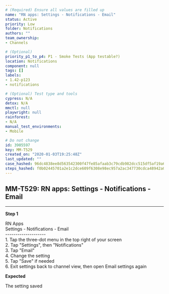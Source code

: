 ```yaml
---
# (Required) Ensure all values are filled up
name: "RN apps: Settings - Notifications - Email"
status: Active
priority: Low
folder: Notifications
authors: ""
team_ownership: 
- Channels

# (Optional)
priority_p1_to_p4: P1 - Smoke Tests (App testable?)
location: Notifications
component: null
tags: []
labels: 
- 1.42-p123
- notifications

# (Optional) Test type and tools
cypress: N/A
detox: N/A
mmctl: null
playwright: null
rainforest: 
- N/A
manual_test_environments: 
- Mobile

# Do not change
id: 3905597
key: MM-T529
created_on: "2020-01-03T19:25:48Z"
last_updated: ""
case_hashed: 96dc4838ee8d563542300f47fe85afaab3c79cdb982dcc515df5af19a661688cc085704a9252cb8d6c82a9a24beebb09
steps_hashed: f0b02445701a2e1c2dce609f6308e98ec957a2ac347730cdca48942a07a8aea85676f7ed24a4d89487e7952af8eed43e
---
```


<!-- (Auto-generated) Based on frontmatter's "key" and "name" -->

## MM-T529: RN apps: Settings - Notifications - Email

---

**Step 1**

RN Apps\
Settings - Notifications - Email\
\--------------------\
1\. Tap the three-dot menu in the top right of your screen\
2\. Tap "Settings", then "Notifications"\
3\. Tap "Email"\
4\. Change the setting\
5\. Tap "Save" if needed\
6\. Exit settings back to channel view, then open Email settings again

**Expected**

The setting saved
